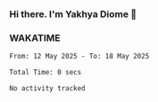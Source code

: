 ### Hi there. I'm Yakhya Diome 👋

### WAKATIME
<!--START_SECTION:waka-->

```txt
From: 12 May 2025 - To: 18 May 2025

Total Time: 0 secs

No activity tracked
```

<!--END_SECTION:waka-->
